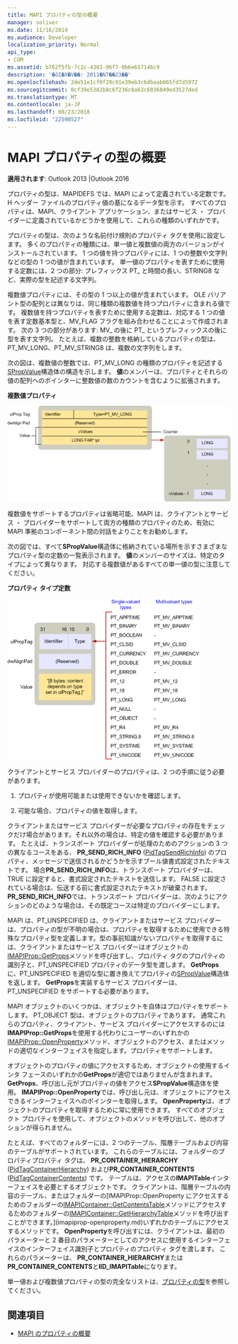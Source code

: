 ```yaml
---
title: MAPI プロパティの型の概要
manager: soliver
ms.date: 11/16/2014
ms.audience: Developer
localization_priority: Normal
api_type:
- COM
ms.assetid: b762f5fb-7c2c-4303-96f7-0b6e657146c9
description: '�ŏI�X�V��: 2011�N7��23��'
ms.openlocfilehash: 2de51e1cf0f29c91e39eb3c6dbaab065fd7d5972
ms.sourcegitcommit: 0cf39e5382b8c6f236c8a63c6036849ed3527ded
ms.translationtype: MT
ms.contentlocale: ja-JP
ms.lasthandoff: 08/23/2018
ms.locfileid: "22590527"
---
```

# <a name="mapi-property-type-overview"></a>MAPI プロパティの型の概要
  
**適用されます**: Outlook 2013 |Outlook 2016 
  
プロパティの型は、MAPIDEFS では、MAPI によって定義されている定数です。H ヘッダー ファイルのプロパティ値の基になるデータ型を示す。 すべてのプロパティは、MAPI、クライアント アプリケーション、またはサービス ・ プロバイダーに定義されているかどうかを使用して、これらの種類のいずれかです。 
  
プロパティの型は、次のような名前付け規則のプロパティ タグを使用に設定します。 多くのプロパティの種類には、単一値と複数値の両方のバージョンがインストールされています。 1 つの値を持つプロパティには、1 つの整数や文字列などの型の 1 つの値が含まれています。 単一値のプロパティを表すために使用する定数には、2 つの部分: プレフィックス PT_ と時間の長い、STRING8 など、実際の型を記述する文字列。 
  
複数値プロパティには、その型の 1 つ以上の値が含まれています。 OLE バリアント型の配列とは異なりは、同じ種類の複数値を持つプロパティに含まれる値です。 複数値を持つプロパティを表すために使用する定数は、対応する 1 つの値を表す定数基本型と、MV_FLAG フラグを組み合わせることによって作成されます。 次の 3 つの部分があります: MV_ の後に PT_ というプレフィックスの後に型を表す文字列。 たとえば、複数の整数を格納しているプロパティの型は、PT_MV_LONG、PT_MV_STRING8 は、複数の文字列をします。
  
次の図は、複数値の整数では、PT_MV_LONG の種類のプロパティを記述する[SPropValue](spropvalue.md)構造体の構造を示します。 **値**のメンバーは、プロパティとそれらの値の配列へのポインターに整数値の数のカウントを含むように拡張されます。 
  
**複数値プロパティ**
  
![複数値のプロパティ](media/amapi_12.gif "複数値のプロパティ")
  
複数値をサポートするプロパティは省略可能、MAPI は、クライアントとサービス ・ プロバイダーをサポートして両方の種類のプロパティのため、有効に MAPI 準拠のコンポーネント間の対話をよりことをお勧めします。
  
次の図では、すべて**SPropValue**構造体に格納されている場所を示すさまざまなプロパティ型の定数の一覧表示されます。 **値**のメンバーのサイズは、特定のタイプによって異なります。 対応する複数値があるすべての単一値の型に注意してください。 
  
**プロパティ タイプ定数**
  
![プロパティの型の定数](media/amapi_11.gif "プロパティの型の定数")
  
クライアントとサービス プロバイダーのプロパティは、2 つの手順に従う必要があります。
  
1. プロパティが使用可能または使用できないかを確認します。
    
2. 可能な場合、プロパティの値を取得します。
    
クライアントまたはサービス プロバイダーが必要なプロパティの存在をチェックだけ場合があります。それ以外の場合は、特定の値を確認する必要があります。 たとえば、トランスポート プロバイダーが処理のためのアクションの 3 つの異なるコースをある、 **PR\_SEND_RICH_INFO** ([PidTagSendRichInfo](pidtagsendrichinfo-canonical-property.md)) のプロパティ、メッセージで送信されるかどうかを示すブール値書式設定されたテキストです。 場合**PR\_SEND_RICH_INFO**は、トランスポート プロバイダーは、TRUE に設定すると、書式設定されたテキストを送信します。 FALSE に設定されている場合は、伝送する前に書式設定されたテキストが破棄されます。 **PR_SEND_RICH_INFO**では、トランスポート プロバイダーは、次のようにアクションのどのような場合は、その既定コースは特定のプロバイダーにします。 
  
MAPI は、PT_UNSPECIFIED は、クライアントまたはサービス プロバイダーは、プロパティの型が不明の場合は、プロパティを取得するために使用できる特殊なプロパティ型を定義します。型の事前知識がないプロパティを取得するには、クライアントまたはサービス プロバイダーはオブジェクトの[IMAPIProp::GetProps](imapiprop-getprops.md)メソッドを呼び出すし、プロパティ タグのプロパティの識別子と、PT_UNSPECIFIED プロパティのデータ型を渡します。 **GetProps**に、PT_UNSPECIFIED を適切な型に置き換えてプロパティの[SPropValue](spropvalue.md)構造体を返します。 **GetProps**を実装するサービス プロバイダーは、PT_UNSPECIFIED をサポートする必要があります。 
  
MAPI オブジェクトのいくつかは、オブジェクトを自体はプロパティをサポートします。 PT_OBJECT 型は、オブジェクトのプロパティであります。 通常これらのプロパティ、クライアント、サービス プロバイダーにアクセスするのには**IMAPIProp::GetProps**を使用する代わりにユーザーのいずれかの[IMAPIProp::OpenProperty](imapiprop-openproperty.md)メソッド、オブジェクトのアクセス、またはメソッドの適切なインターフェイスを指定します。プロパティをサポートします。 
  
オブジェクトのプロパティの値にアクセスするため、オブジェクトの使用するインタ フェースのいずれかの**GetProps**が適切ではありませんが含まれます。 **GetProps**、呼び出し元がプロパティの値をアクセス**SPropValue**構造体を使用。 **IMAPIProp::OpenProperty**では、呼び出し元は、オブジェクトにアクセスできるインターフェイスへのポインターを取得します。 **OpenProperty**は、オブジェクトのプロパティを取得するために常に使用できます。 すべてのオブジェクト プロパティを使用して、オブジェクトのメソッドを呼び出して、他のオプションが得られません。 
  
たとえば、すべてのフォルダーには、2 つのテーブル、階層テーブルおよび内容のテーブルがサポートされています。 これらのテーブルには、フォルダーのプロパティプロパティ タグは、 **PR_CONTAINER_HIERARCHY** ([PidTagContainerHierarchy](pidtagcontainerhierarchy-canonical-property.md)) および**PR_CONTAINER_CONTENTS** ([PidTagContainerContents](pidtagcontainercontents-canonical-property.md)) です。 テーブルは、アクセスの**IMAPITable**インターフェイスを必要とするオブジェクトです。 クライアントは、階層テーブルの内容のテーブル、またはフォルダーの[IMAPIProp::OpenProperty にアクセスするためのフォルダーの[IMAPIContainer::GetContentsTable](imapicontainer-getcontentstable.md)メソッドにアクセスするためのフォルダーの[IMAPIContainer::GetHierarchyTable](imapicontainer-gethierarchytable.md)メソッドを呼び出すことができます。](imapiprop-openproperty.md)いずれかのテーブルにアクセスするメソッドです。 **OpenProperty**を呼び出すには、クライアントは、最初のパラメーターと 2 番目のパラメーターとしてのアクセスに使用するインターフェイスのインターフェイス識別子とプロパティのプロパティ タグを渡します。 これらのパラメーターは、 **PR_CONTAINER_HIERARCHY**または**PR_CONTAINER_CONTENTS**と**IID_IMAPITable**になります。
  
単一値および複数値プロパティの型の完全なリストは、[プロパティの型](property-types.md)を参照してください。 
  
## <a name="see-also"></a>関連項目

- [MAPI のプロパティの概要](mapi-property-overview.md)

